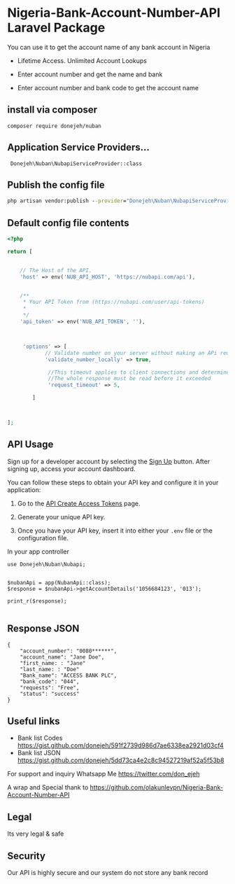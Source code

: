 # Nigeria-Bank-Account-Number-API Laravel Package
You can use it to get the account name of any bank account in Nigeria


- Lifetime Access. Unlimited Account Lookups

- Enter account number and get the name and bank

- Enter account number and bank code to get the account name


## install via composer
```
composer require donejeh/nuban
```

## Application Service Providers...
```
 Donejeh\Nuban\NubapiServiceProvider::class

```

## Publish the config file
```cmd
php artisan vendor:publish --provider="Donejeh\Nuban\NubapiServiceProvider" --tag="config"
```

## Default config file contents 

```php
<?php

return [


    // The Host of the API.
    'host' => env('NUB_API_HOST', 'https://nubapi.com/api'),


    /**
     * Your API Token from (https://nubapi.com/user/api-tokens)
     *
     */
    'api_token' => env('NUB_API_TOKEN', ''),



     'options' => [
            // Validate number on your server without making an APi request.
            'validate_number_locally' => true,

             //This timeout applies to client connections and determine when
             //The whole response must be read before it exceeded
             'request_timeout' => 5,

        ]



];

```



## API Usage
Sign up for a developer account by selecting the [Sign Up](https://nubapi.com/register) button.
After signing up, access your account dashboard.

You can follow these steps to obtain your API key and configure it in your application:

1. Go to the [API Create Access Tokens](https://nubapi.com/user/api-tokens) page.

2. Generate your unique API key.

3. Once you have your API key, insert it into either your `.env` file or the configuration file.


 In your app controller 
```
use Donejeh\Nuban\Nubapi;


$nubanApi = app(NubanApi::class);
$response = $nubanApi->getAccountDetails('1056684123', '013');

print_r($response);


```


## Response JSON

``` 
{
    "account_number": "0080******",
    "account_name": "Jane Doe",
    "first_name: : "Jane"
    "last_name: : "Doe"
    "Bank_name": "ACCESS BANK PLC",
    "bank_code": "044",
    "requests": "Free",
    "status": "success"
}
```




## Useful links 
  - Bank list Codes https://gist.github.com/donejeh/591f2739d986d7ae6338ea2921d03cf4
  - Bank list JSON  https://gist.github.com/donejeh/5dd73ca4e2c8c94527219af52a5f53b8
 

For support and inquiry Whatsapp Me https://twitter.com/don_ejeh

A wrap and Special thank to https://github.com/olakunlevpn/Nigeria-Bank-Account-Number-API
## Legal
Its very legal & safe

## Security
Our API is highly secure and our system do not store any bank record

